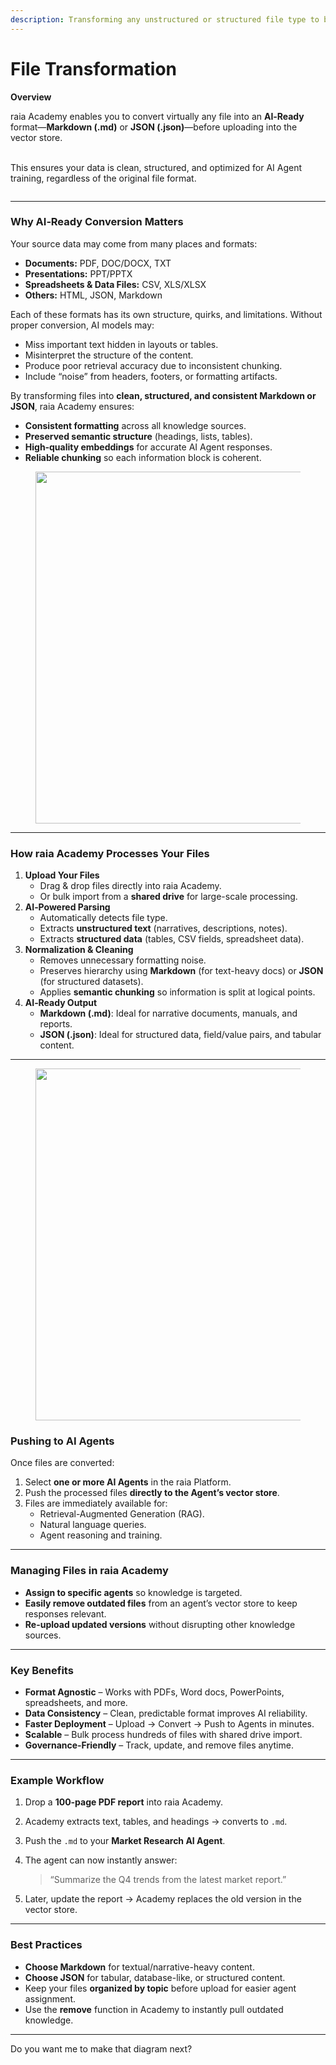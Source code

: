 ```yaml
---
description: Transforming any unstructured or structured file type to be "AI Ready"
---
```


# File Transformation

**Overview**

raia Academy enables you to convert virtually any file into an **AI‑Ready** format—**Markdown (.md)** or **JSON (.json)**—before uploading into the vector store.

\
This ensures your data is clean, structured, and optimized for AI Agent training, regardless of the original file format.

<figure><img src="../../.gitbook/assets/Screenshot 2025-08-03 at 10.25.07 AM.png" alt=""><figcaption></figcaption></figure>

***

### **Why AI‑Ready Conversion Matters**

Your source data may come from many places and formats:

* **Documents:** PDF, DOC/DOCX, TXT
* **Presentations:** PPT/PPTX
* **Spreadsheets & Data Files:** CSV, XLS/XLSX
* **Others:** HTML, JSON, Markdown

Each of these formats has its own structure, quirks, and limitations. Without proper conversion, AI models may:

* Miss important text hidden in layouts or tables.
* Misinterpret the structure of the content.
* Produce poor retrieval accuracy due to inconsistent chunking.
* Include “noise” from headers, footers, or formatting artifacts.

By transforming files into **clean, structured, and consistent Markdown or JSON**, raia Academy ensures:

* **Consistent formatting** across all knowledge sources.
* **Preserved semantic structure** (headings, lists, tables).
* **High‑quality embeddings** for accurate AI Agent responses.
* **Reliable chunking** so each information block is coherent.

<figure><img src="../../.gitbook/assets/Screenshot 2025-08-03 at 10.25.36 AM.png" alt="" width="563"><figcaption></figcaption></figure>

***

### **How raia Academy Processes Your Files**

1. **Upload Your Files**
   * Drag & drop files directly into raia Academy.
   * Or bulk import from a **shared drive** for large-scale processing.
2. **AI‑Powered Parsing**
   * Automatically detects file type.
   * Extracts **unstructured text** (narratives, descriptions, notes).
   * Extracts **structured data** (tables, CSV fields, spreadsheet data).
3. **Normalization & Cleaning**
   * Removes unnecessary formatting noise.
   * Preserves hierarchy using **Markdown** (for text-heavy docs) or **JSON** (for structured datasets).
   * Applies **semantic chunking** so information is split at logical points.
4. **AI‑Ready Output**
   * **Markdown (.md)**: Ideal for narrative documents, manuals, and reports.
   * **JSON (.json)**: Ideal for structured data, field/value pairs, and tabular content.

***

<figure><img src="../../.gitbook/assets/Screenshot 2025-08-03 at 10.26.08 AM.png" alt="" width="563"><figcaption></figcaption></figure>

### **Pushing to AI Agents**

Once files are converted:

1. Select **one or more AI Agents** in the raia Platform.
2. Push the processed files **directly to the Agent’s vector store**.
3. Files are immediately available for:
   * Retrieval-Augmented Generation (RAG).
   * Natural language queries.
   * Agent reasoning and training.

***

### **Managing Files in raia Academy**

* **Assign to specific agents** so knowledge is targeted.
* **Easily remove outdated files** from an agent’s vector store to keep responses relevant.
* **Re-upload updated versions** without disrupting other knowledge sources.

***

### **Key Benefits**

* **Format Agnostic** – Works with PDFs, Word docs, PowerPoints, spreadsheets, and more.
* **Data Consistency** – Clean, predictable format improves AI reliability.
* **Faster Deployment** – Upload → Convert → Push to Agents in minutes.
* **Scalable** – Bulk process hundreds of files with shared drive import.
* **Governance-Friendly** – Track, update, and remove files anytime.

***

### **Example Workflow**

1. Drop a **100-page PDF report** into raia Academy.
2. Academy extracts text, tables, and headings → converts to `.md`.
3. Push the `.md` to your **Market Research AI Agent**.
4.  The agent can now instantly answer:

    > “Summarize the Q4 trends from the latest market report.”
5. Later, update the report → Academy replaces the old version in the vector store.

***

### **Best Practices**

* **Choose Markdown** for textual/narrative-heavy content.
* **Choose JSON** for tabular, database-like, or structured content.
* Keep your files **organized by topic** before upload for easier agent assignment.
* Use the **remove** function in Academy to instantly pull outdated knowledge.

***

Do you want me to make that diagram next?
